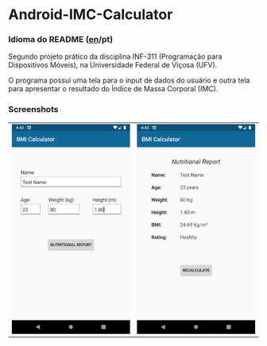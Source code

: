 # Android-IMC-Calculator 
### Idioma do README ([en](README.md)/pt)

Segundo projeto prático da disciplina INF-311 (Programação para Dispositivos Móveis), na Universidade Federal de Viçosa (UFV).

O programa possui uma tela para o input de dados do usuário e outra tela para apresentar o resultado do Índice de Massa Corporal (IMC).

### Screenshots
<table>
  <tr>
    <td><img src="screenshots/screen1.png"></td>
    <td><img src="screenshots/screen2.png"></td>
  </tr>
</table>
